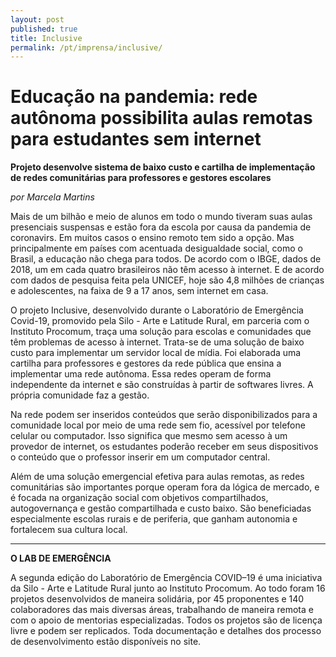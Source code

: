 ```yaml
---
layout: post
published: true
title: Inclusive
permalink: /pt/imprensa/inclusive/
---
```



# Educação na pandemia: rede autônoma possibilita aulas remotas para estudantes sem internet
**Projeto desenvolve sistema de baixo custo e cartilha de implementação de redes comunitárias para professores e gestores escolares**

*por Marcela Martins*

Mais de um bilhão e meio de alunos em todo o mundo tiveram suas aulas presenciais suspensas e estão fora da escola por causa da pandemia de coronavirs. Em muitos casos o ensino remoto tem sido a opção. Mas principalmente em países com acentuada desigualdade social, como o Brasil, a educação não chega para todos. De acordo com o IBGE, dados de 2018, um em cada quatro brasileiros não têm acesso à internet. E de acordo com dados de pesquisa feita pela UNICEF, hoje são 4,8 milhões de crianças e adolescentes, na faixa de 9 a 17 anos, sem internet em casa. 
   
O projeto Inclusive, desenvolvido durante o Laboratório de Emergência Covid-19, promovido pela Silo - Arte e Latitude Rural, em parceria com o Instituto Procomum, traça uma solução para escolas e comunidades que têm problemas de acesso à internet. Trata-se de uma solução de baixo custo para implementar um servidor local de mídia. Foi elaborada uma cartilha para professores e gestores da rede pública que ensina a implementar uma rede autônoma. Essa redes operam de forma independente da internet e são construídas à partir de softwares livres. A própria comunidade faz a gestão.
  
Na rede podem ser inseridos conteúdos que serão disponibilizados para a comunidade local por meio de uma rede sem fio, acessível por telefone celular ou computador. Isso significa que mesmo sem acesso à um provedor de internet, os estudantes poderão receber em seus dispositivos o conteúdo que o professor inserir em um computador central. 
  
Além de uma solução emergencial efetiva para aulas remotas, as redes comunitárias são importantes porque operam fora da lógica de mercado, e é focada na organização social com objetivos compartilhados, autogovernança e gestão compartilhada e custo baixo. São beneficiadas especialmente escolas rurais e de periferia, que ganham autonomia e fortalecem sua cultura local. 


 
---

**O LAB DE EMERGÊNCIA**

A segunda edição do Laboratório de Emergência COVID–19 é uma iniciativa da Silo - Arte e Latitude Rural junto ao Instituto Procomum. Ao todo foram 16 projetos desenvolvidos de maneira solidária, por 45 proponentes e 140 colaboradores das mais diversas áreas, trabalhando de maneira remota e com o apoio de mentorias especializadas. Todos os projetos são de licença livre e podem ser replicados. Toda documentação e detalhes dos processo de desenvolvimento estão disponíveis no site.

